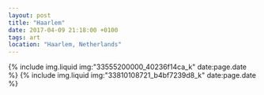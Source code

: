 ```yaml
---
layout: post
title: "Haarlem"
date: 2017-04-09 21:18:00 +0100
tags: art
location: "Haarlem, Netherlands"
---
```


{% include img.liquid img:"33555200000_40236f14ca_k" date:page.date %}
{% include img.liquid img:"33810108721_b4bf7239d8_k" date:page.date %}
